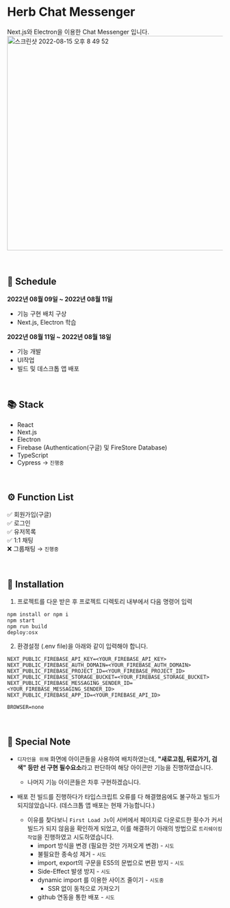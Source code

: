 # Herb Chat Messenger

Next.js와 Electron을 이용한 Chat Messenger 입니다.
<img width="1024" alt="스크린샷 2022-08-15 오후 8 49 52" src="https://user-images.githubusercontent.com/80088956/185399501-e54c4999-49d8-4620-bcfa-2e252231733b.png" width="100" height="500">

<br>

## 📅 Schedule

**2022년 08월 09일 ~ 2022년 08월 11일**

- 기능 구현 배치 구상
- Next.js, Electron 학습

**2022년 08월 11일 ~ 2022년 08월 18일**

- 기능 개발
- UI작업
- 빌드 및 데스크톱 앱 배포

<br>

## 📚 Stack

- React
- Next.js
- Electron
- Firebase (Authentication(구글) 및 FireStore Database)
- TypeScript
- Cypress → `진행중`

<br>

## ⚙️ Function List

✅ 회원가입(구글) <br>
✅ 로그인 <br>
✅ 유저목록 <br>
✅ 1:1 채팅 <br>
❌ 그룹채팅 → `진행중` <br>

<br>

## 📁 Installation

1. 프로젝트를 다운 받은 후 프로젝트 디렉토리 내부에서 다음 명령어 입력

```
npm install or npm i
npm start
npm run build
deploy:osx
```

2. 환경설정 (.env file)을 아래와 같이 입력해야 합니다.

```
NEXT_PUBLIC_FIREBASE_API_KEY=<YOUR_FIREBASE_API_KEY>
NEXT_PUBLIC_FIREBASE_AUTH_DOMAIN=<YOUR_FIREBASE_AUTH_DOMAIN>
NEXT_PUBLIC_FIREBASE_PROJECT_ID=<YOUR_FIREBASE_PROJECT_ID>
NEXT_PUBLIC_FIREBASE_STORAGE_BUCKET=<YOUR_FIREBASE_STORAGE_BUCKET>
NEXT_PUBLIC_FIREBASE_MESSAGING_SENDER_ID=<YOUR_FIREBASE_MESSAGING_SENDER_ID>
NEXT_PUBLIC_FIREBASE_APP_ID=<YOUR_FIREBASE_API_ID>

BROWSER=none
```

<br>

## 🔫 Special Note

- `디자인을 위해` 화면에 아이콘들을 사용하여 배치하였는데, **"새로고침, 뒤로가기, 검색" 등만 선 구현 필수요소**라고 판단하여 해당 아이콘만 기능을 진행하였습니다.

  - 나머지 기능 아이콘들은 차후 구현하겠습니다.

- 배포 전 빌드를 진행하다가 타입스크립트 오류를 다 해결했음에도 불구하고 빌드가 되지않았습니다. (데스크톱 앱 배포는 현재 가능합니다.)
  - 이유를 찾다보니 `First Load Js`이 서버에서 페이지로 다운로드한 횟수가 커서 빌드가 되지 않음을 확인하게 되었고, 이를 해결하기 아래의 방법으로 `트리쉐이킹 작업`을 진행하였고 시도하였습니다.
    - import 방식을 변경 (필요한 것만 가져오게 변경) - `시도`
    - 불필요한 종속성 제거 - `시도`
    - import, export의 구문을 ES5의 문법으로 변환 방지 - `시도`
    - Side-Effect 발생 방지 - `시도`
    - dynamic import 를 이용한 사이즈 줄이기 - `시도중`
      - SSR 없이 동적으로 가져오기
    - github 연동을 통한 배포 - `시도`
